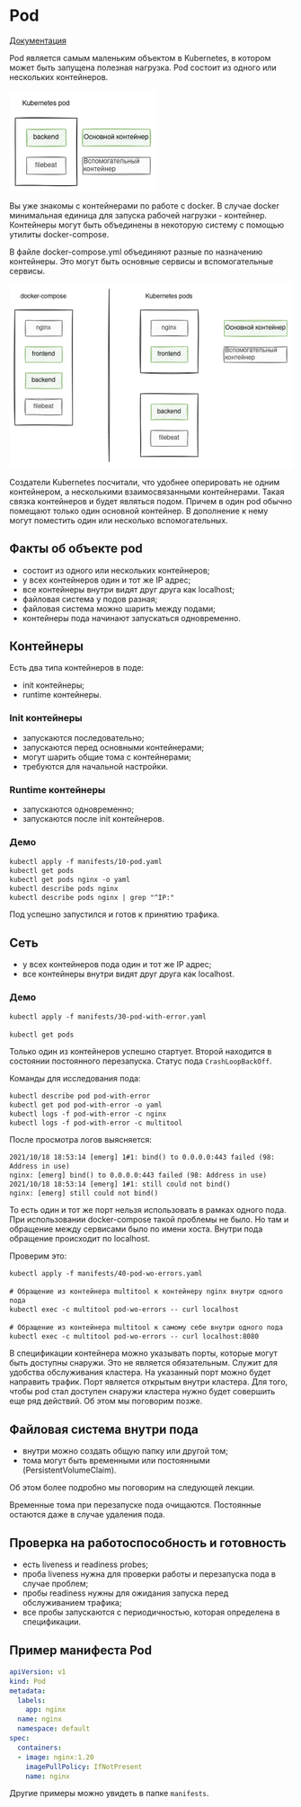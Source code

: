 # Pod
[Документация](https://kubernetes.io/docs/concepts/workloads/pods/)

Pod является самым маленьким объектом в Kubernetes, в котором может быть запущена полезная нагрузка.
Pod состоит из одного или нескольких контейнеров. 

![Pod](./images/pod.png)

Вы уже знакомы с контейнерами по работе с docker.
В случае docker минимальная единица для запуска рабочей нагрузки - контейнер.
Контейнеры могут быть объединены в некоторую систему с помощью утилиты docker-compose.

В файле docker-compose.yml объединяют разные по назначению контейнеры. 
Это могут быть основные сервисы и вспомогательные сервисы.   

![Pod](./images/docker-compose.png)

Создатели Kubernetes посчитали, что удобнее оперировать не одним контейнером, а несколькими взаимосвязанными контейнерами.
Такая связка контейнеров и будет являться подом.
Причем в один pod обычно помещают только один основной контейнер. 
В дополнение к нему могут поместить один или несколько вспомогательных. 

## Факты об объекте pod
- состоит из одного или нескольких контейнеров;
- у всех контейнеров один и тот же IP адрес;
- все контейнеры внутри видят друг друга как localhost;
- файловая система у подов разная;
- файловая система можно шарить между подами;
- контейнеры пода начинают запускаться одновременно.

## Контейнеры
Есть два типа контейнеров в поде:
- init контейнеры;
- runtime контейнеры.

### Init контейнеры
- запускаются последовательно;
- запускаются перед основными контейнерами;
- могут шарить общие тома с контейнерами;
- требуются для начальной настройки.

### Runtime контейнеры
- запускаются одновременно;
- запускаются после init контейнеров. 

### Демо
```shell script
kubectl apply -f manifests/10-pod.yaml
kubectl get pods
kubectl get pods nginx -o yaml
kubectl describe pods nginx
kubectl describe pods nginx | grep "^IP:"
```
Под успешно запустился и готов к принятию трафика.


## Сеть
- у всех контейнеров пода один и тот же IP адрес;
- все контейнеры внутри видят друг друга как localhost.

### Демо
```shell script
kubectl apply -f manifests/30-pod-with-error.yaml

kubectl get pods
```
Только один из контейнеров успешно стартует. Второй находится в состоянии постоянного перезапуска.
Статус пода `CrashLoopBackOff`.

Команды для исследования пода:
```shell script
kubectl describe pod pod-with-error
kubectl get pod pod-with-error -o yaml
kubectl logs -f pod-with-error -c nginx
kubectl logs -f pod-with-error -c multitool
```

После просмотра логов выясняется:
```text
2021/10/18 18:53:14 [emerg] 1#1: bind() to 0.0.0.0:443 failed (98: Address in use)
nginx: [emerg] bind() to 0.0.0.0:443 failed (98: Address in use)
2021/10/18 18:53:14 [emerg] 1#1: still could not bind()
nginx: [emerg] still could not bind()
```

То есть один и тот же порт нельзя использовать в рамках одного пода.
При использовании docker-compose такой проблемы не было.
Но там и обращение между сервисами было по имени хоста.
Внутри пода обращение происходит по localhost.

Проверим это:
```shell script
kubectl apply -f manifests/40-pod-wo-errors.yaml

# Обращение из контейнера multitool к контейнеру nginx внутри одного пода
kubectl exec -c multitool pod-wo-errors -- curl localhost

# Обращение из контейнера multitool к самому себе внутри одного пода
kubectl exec -c multitool pod-wo-errors -- curl localhost:8080
```

В спецификации контейнера можно указывать порты, которые могут быть доступны снаружи.
Это не является обязательным. Служит для удобства обслуживания кластера.
На указанный порт можно будет направить трафик.
Порт является открытым внутри кластера. Для того, чтобы pod стал доступен снаружи кластера нужно будет совершить еще ряд действий.
Об этом мы поговорим позже.

## Файловая система внутри пода
- внутри можно создать общую папку или другой том;
- тома могут быть временными или постоянными (PersistentVolumeClaim).

Об этом более подробно мы поговорим на следующей лекции.

Временные тома при перезапуске пода очищаются. Постоянные остаются даже в случае удаления пода.

## Проверка на работоспособность и готовность
- есть liveness и readiness probes;
- проба liveness нужна для проверки работы и перезапуска пода в случае проблем;
- пробы readiness нужны для ожидания запуска перед обслуживанием трафика;
- все пробы запускаются с периодичностью, которая определена в спецификации. 

## Пример манифеста Pod

```yaml
apiVersion: v1
kind: Pod
metadata:
  labels:
    app: nginx
  name: nginx
  namespace: default
spec:
  containers:
  - image: nginx:1.20
    imagePullPolicy: IfNotPresent
    name: nginx
```

Другие примеры можно увидеть в папке `manifests`. 
